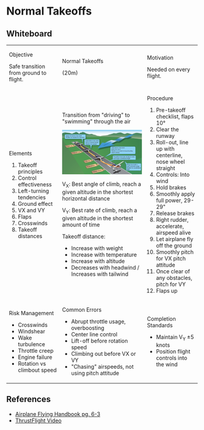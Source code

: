 # Normal Takeoffs

## Whiteboard

<table className="maneuver-wb">

<tr>

<td className="wb-col-1">

<label>Objective</label>

Safe transition from ground to flight.

</td>

<td className="wb-col-2 maneuver-title">

<label className="maneuver-label">Normal Takeoffs</label>

(20m)

</td>

<td className="wb-col-3">

<label>Motivation</label>

Needed on every flight.

</td>

</tr>

<tr>

<td className="wb-col-1">

<label>Elements</label>

1. Takeoff principles
2. Control effectiveness
3. Left-turning tendencies
4. Ground effect
5. VX and VY
6. Flaps
7. Crosswinds
8. Takeoff distances

</td>

<td className="wb-col-2">

Transition from "driving" to "swimming" through the air

![alt text](images/image.png)

V<sub>X</sub>: Best angle of climb, reach a given altitude in the shortest horizontal distance

V<sub>Y</sub>: Best rate of climb, reach a given altitude in the shortest amount of time

Takeoff distance:

- Increase with weight
- Increase with temperature
- Increase with altitude
- Decreases with headwind / Increases with tailwind

</td>

<td className="wb-col-3">

<label>Procedure</label>

1. Pre-takeoff checklist, flaps 10°
2. Clear the runway
3. Roll-out, line up with centerline, nose wheel straight
4. Controls: Into wind
5. Hold brakes
6. Smoothly apply full power, 29-29"
7. Release brakes
8. Right rudder, accelerate, airspeed alive
9. Let airplane fly off the ground
10. Smoothly pitch for VX pitch attitude
11. Once clear of any obstacles, pitch for VY
12. Flaps up

</td>

</tr>

<tr>

<td className="wb-col-1">

<label>Risk Management</label>

- Crosswinds
- Windshear
- Wake turbulence
- Throttle creep
- Engine failure
- Rotation vs climbout speed

</td>

<td className="wb-col-2">

<label>Common Errors</label>

- Abrupt throttle usage, overboosting
- Center line control
- Lift-off before rotation speed
- Climbing out before VX or VY
- "Chasing" airspeeds, not using pitch attitude

</td>

<td className="wb-col-3">

<label>Completion Standards</label>

- Maintain V<sub>Y</sub> &pm;5 knots
- Position flight controls into the wind

</td>

</tr>

</table>

## References

- [Airplane Flying Handbook pg. 6-3](/_references/AFH/6-3)
- [ThrustFlight Video](https://www.youtube.com/watch?v=PITGxMbsGZM)
